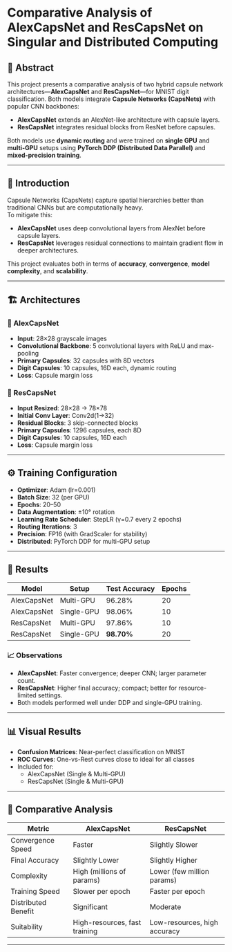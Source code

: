 # Comparative Analysis of AlexCapsNet and ResCapsNet on Singular and Distributed Computing



## 📌 Abstract

This project presents a comparative analysis of two hybrid capsule network architectures—**AlexCapsNet** and **ResCapsNet**—for MNIST digit classification. Both models integrate **Capsule Networks (CapsNets)** with popular CNN backbones:  
- **AlexCapsNet** extends an AlexNet-like architecture with capsule layers.  
- **ResCapsNet** integrates residual blocks from ResNet before capsules.  

Both models use **dynamic routing** and were trained on **single GPU** and **multi-GPU** setups using **PyTorch DDP (Distributed Data Parallel)** and **mixed-precision training**.

---

## 🧠 Introduction

Capsule Networks (CapsNets) capture spatial hierarchies better than traditional CNNs but are computationally heavy.  
To mitigate this:
- **AlexCapsNet** uses deep convolutional layers from AlexNet before capsule layers.
- **ResCapsNet** leverages residual connections to maintain gradient flow in deeper architectures.

This project evaluates both in terms of **accuracy**, **convergence**, **model complexity**, and **scalability**.

---

## 🏗️ Architectures

### 🔹 AlexCapsNet
- **Input**: 28×28 grayscale images
- **Convolutional Backbone**: 5 convolutional layers with ReLU and max-pooling
- **Primary Capsules**: 32 capsules with 8D vectors
- **Digit Capsules**: 10 capsules, 16D each, dynamic routing
- **Loss**: Capsule margin loss

### 🔹 ResCapsNet
- **Input Resized**: 28×28 → 78×78
- **Initial Conv Layer**: Conv2d(1→32)
- **Residual Blocks**: 3 skip-connected blocks
- **Primary Capsules**: 1296 capsules, each 8D
- **Digit Capsules**: 10 capsules, 16D each
- **Loss**: Capsule margin loss

---

## ⚙️ Training Configuration

- **Optimizer**: Adam (lr=0.001)
- **Batch Size**: 32 (per GPU)
- **Epochs**: 20–50
- **Data Augmentation**: ±10° rotation
- **Learning Rate Scheduler**: StepLR (γ=0.7 every 2 epochs)
- **Routing Iterations**: 3
- **Precision**: FP16 (with GradScaler for stability)
- **Distributed**: PyTorch DDP for multi-GPU setup

---

## 🧪 Results

| Model           | Setup       | Test Accuracy | Epochs |
|----------------|-------------|---------------|--------|
| AlexCapsNet    | Multi-GPU   | 96.28%        | 20     |
| AlexCapsNet    | Single-GPU  | 98.06%        | 10     |
| ResCapsNet     | Multi-GPU   | 97.86%        | 10     |
| ResCapsNet     | Single-GPU  | **98.70%**    | 20     |

### 📈 Observations
- **AlexCapsNet**: Faster convergence; deeper CNN; larger parameter count.
- **ResCapsNet**: Higher final accuracy; compact; better for resource-limited settings.
- Both models performed well under DDP and single-GPU training.

---

## 📊 Visual Results

- **Confusion Matrices**: Near-perfect classification on MNIST
- **ROC Curves**: One-vs-Rest curves close to ideal for all classes
- Included for:  
  - AlexCapsNet (Single & Multi-GPU)  
  - ResCapsNet (Single & Multi-GPU)

---

## 📌 Comparative Analysis

| Metric              | AlexCapsNet                     | ResCapsNet                        |
|---------------------|----------------------------------|-----------------------------------|
| Convergence Speed   | Faster                          | Slightly Slower                   |
| Final Accuracy      | Slightly Lower                  | Slightly Higher                   |
| Complexity          | High (millions of params)       | Lower (few million params)        |
| Training Speed      | Slower per epoch                | Faster per epoch                  |
| Distributed Benefit | Significant                     | Moderate                          |
| Suitability         | High-resources, fast training   | Low-resources, high accuracy      |

---


